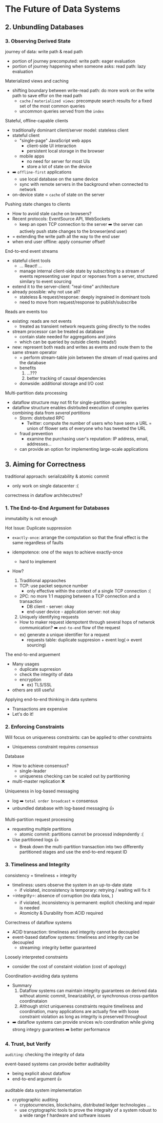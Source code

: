 # The Future of Data Systems

## 2. Unbundling Databases
### 3. Observing Derived State
journey of data: write path & read path
- portion of journey precomputed: write path:  eager evaluation
- portion of journey happening when someone asks: read path: lazy evaluation

Materialized views and caching
- shifting boundary between write-read path: do more work on the write path to save effor on the read path
  - `cache` / `materialized views`: precompute search results for a fixed set of the most common queries
  - uncommon queries served from the `index`

Stateful, offline-capable clients
- traditionally dominant client/server model: stateless client
- stateful client
  - "single-page" JavaScript web apps
    - client-side UI interaction
    - persistent local storage in the browser
  - mobile apps
    - no need for server for most UIs
    - store a lot of state on the device
- ➡️ `offline-first` applications
  - use local database on the same device
  - sync with remote servers in the background when connected to network
- on-device state = `cache` of state on the server

Pushing state changes to clients
- How to avoid stale cache on browsers?
- Recent protocols: EventSource API, WebSockets
  - keep an open TCP connection to the server ➡️ the server can actively push state changes to the browser(end user)
- = extending the write path all the way to the end user
- when end user offline: apply consumer offset!

End-to-end event streams
- stateful client tools
  - ... React! ...
  - manage internal client-side state by subscrbing to a stream of events representing user input or reponses from a server, structured similary to event sourcing
- extend it to the server-client: "real-time" architecture
- already possible: why not use all?
  - stateless & request/response: deeply ingrained in dominant tools
  - need to move from request/response to publish/subscribe

Reads are events too
- existing: reads are not events
  - treated as transient network requests going directly to the nodes
- stream processor can be treated as database
  - contain state needed for aggregations and joins
  - which can be queried by outside clients (reads!)
- new: represent both reads and writes as events and route them to the same stream operator
  - = perform stream-table join between the stream of read queires and the database
  - benefits
    1. ...???
    2. better tracking of causal dependencies
  - donwside: additional storage and I/O cost

Multi-partition data processing
- dataflow structure may not fit for single-partition queries
- dataflow structure enables distrbuted execution of complex queries combining data from *several partitions*
  - Storm: distrbuted RPC
    - Twitter: compute the number of users who have seen a URL = union of fllower sets of everyone who has tweeted the URL
  - fraud prevention
    - examine the purchasing user's reputation: IP address, email, addresses...
  - can provide an option for implementing large-scale applications

## 3. Aiming for Correctness
traditional approach: serializability & atomic commit
- only work on single datacenter :(

correctness in dataflow architecutres?

### 1. The End-to-End Argument for Databases

immutabilty is not enough

Hot Issue: Duplicate suppression
- `exactly-once`: arrange the computation so that the final effect is the same regardless of faults
- idempotence: one of the ways to achieve exactly-once
  - hard to implement
- How?
  1) Traditional appraoches
  - TCP: use packet sequnce number
    - only effective within the context of a single TCP connection :(
  - 2PC: no more 1:1 mapping between a TCP connection and a transaction
    - DB client - server: okay
    - end-user device - application server: not okay

  2) Uniquely identifying requests
  - How to maker request idempotent through several hops of netwrok communication? ➡️ `end-to-end` flow of the request
  - ex) generate a unique identifier for a request
    - requests table: duplicate suppresion + event log(→ event sourcing)

The end-to-end arguement
- Many usages
  - duplicate suprresion
  - check the integrity of data
  - encryption
    - ex) TLS/SSL
- others are still useful

Applying end-to-end thinking in data systems
- Transactions are expensive
- Let's do it!

### 2. Enforcing Constraints
Will focus on uniqueness constraints: can be applied to other constraints
- Uniqueness constraint requires *consensus*

Database
- How to achieve consensus?
  - single-leader
  - uniqueness checking can be scaled out by partitioning
- multi-master replication ❌

Uniqueness in log-based messaging
- log ➡️ `total order broadcast` ≈ consensus
- unbundled database with log-based messaging 👍

Multi-partition request processing
- requesting multiple partitions
  - atomic commit: partitions cannot be processd indepndently :(
- Use partitioned logs 👍
  - Break down the multi-partition transaction into two differently partitioned stages and use the end-to-end request ID

### 3. Timeliness and Integrity

consistency = timeliness + integrity
- timeliness: users observe the system in an up-to-date state
  - if violated, inconsistency is temporary: retrying / waiting will fix it
- ⭐️integrity⭐️: absence of corruption (no data loss, )
  - if violated, inconsistency is permanent: explicit checking and repair is needed
  - Atomicity & Durability from ACID required

Correctness of dataflow systems
- ACID transaction: timeliness and integrity cannot be decoupled
- event-based dataflow systems: timeliness and integrity can be decoupled
  - streaming: integrity better guaranteed

Loosely interpreted constraints
- consider the cost of constaint violation (cost of apology)

Coordination-avoiding data systems
- Summary
  1. Dataflow systems can maintain integrity guarantees on derived data without atomic commit, linearizabiliyt, or synchronous cross-partiton coordinataion
  2. Although strict uniqueness constraints require timeliness and coordination, many applications are actually fine with loose constraint violation as long as integrity is preserved throughout
- ➡️ dataflow systems can provide srvices w/o coordination while giving strong integry guarantees ➡️ better performance

### 4. Trust, but Verify

`auditing`: checking the integrity of data

event-based systems can provide better auditability
- being explicit about dataflow
- end-to-end argument 👍

auditable data system implementation
- cryptographic auditing
  - cryptocurrencies, blockchains, distributed ledger technologies ...
  - use cryptographic tools to prove the integraity of a system robust to a wide range f hardware and software issues
